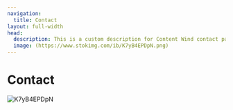 ```yaml
---
navigation:
  title: Contact
layout: full-width
head:
  description: This is a custom description for Content Wind contact page.
  image: (https://www.stokimg.com/ib/K7yB4EPDpN.png)
---
```


# Contact

<img src="https://www.stokimg.com/ib/K7yB4EPDpN.png" alt="K7yB4EPDpN"/></a>
